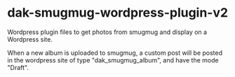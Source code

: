 dak-smugmug-wordpress-plugin-v2
===============================

Wordpress plugin files to get photos from smugmug and display on a Wordpress site.

When a new album is uploaded to smugmug, a custom post will be posted in the wordpress site of type
 "dak_smugmug_album", and have the mode "Draft".
